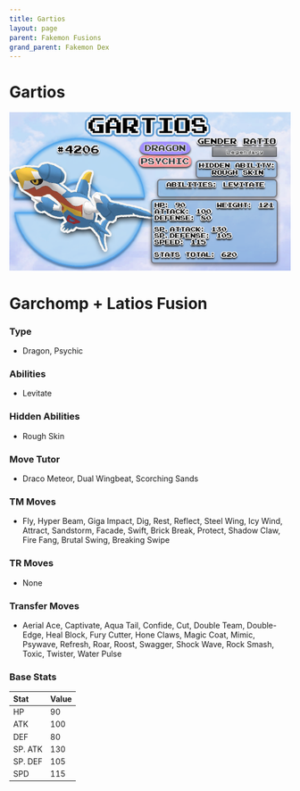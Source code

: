 ```yaml
---
title: Gartios
layout: page
parent: Fakemon Fusions
grand_parent: Fakemon Dex
---
```


# Gartios

![Image](/fakemon_pics/gartios.png)

# Garchomp + Latios Fusion

### Type
- Dragon, Psychic

### Abilities
- Levitate

### Hidden Abilities
- Rough Skin

### Move Tutor
- Draco Meteor, Dual Wingbeat, Scorching Sands

### TM Moves
- Fly, Hyper Beam, Giga Impact, Dig, Rest, Reflect, Steel Wing, Icy Wind, Attract, Sandstorm, Facade, Swift, Brick Break, Protect, Shadow Claw, Fire Fang, Brutal Swing, Breaking Swipe

### TR Moves
- None

### Transfer Moves
- Aerial Ace, Captivate, Aqua Tail, Confide, Cut, Double Team, Double-Edge, Heal Block, Fury Cutter, Hone Claws, Magic Coat, Mimic, Psywave, Refresh, Roar, Roost, Swagger, Shock Wave, Rock Smash, Toxic, Twister, Water Pulse

### Base Stats
| Stat    | Value |
|:--------|:------|
| HP      | 90    |
| ATK     | 100   |
| DEF     | 80    |
| SP. ATK | 130   |
| SP. DEF | 105   |
| SPD     | 115   |